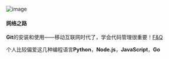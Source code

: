 
![image](https://github.com/user-attachments/assets/44e09382-39d4-4936-a24e-d3d551cc3ad8)


#### 网络之路

**Git**的安装和使用——移动互联网时代了，学会代码管理很重要！[F&Q](./git/关于git命令行使用的一些问题.md)

个人比较偏爱这几种编程语言**Python**，**Node.js**，**JavaScript**，**Go**

